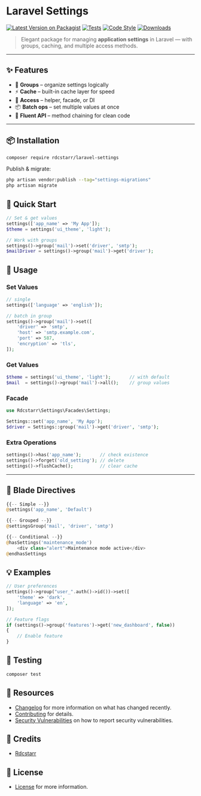 # Laravel Settings

[![Latest Version on Packagist](https://img.shields.io/packagist/v/rdcstarr/laravel-settings.svg?style=flat-square)](https://packagist.org/packages/rdcstarr/laravel-settings)
[![Tests](https://img.shields.io/github/actions/workflow/status/rdcstarr/laravel-settings/run-tests.yml?branch=main&label=tests&style=flat-square)](https://github.com/rdcstarr/laravel-settings/actions)
[![Code Style](https://img.shields.io/github/actions/workflow/status/rdcstarr/laravel-settings/fix-php-code-style-issues.yml?branch=main&label=code%20style&style=flat-square)](https://github.com/rdcstarr/laravel-settings/actions)
[![Downloads](https://img.shields.io/packagist/dt/rdcstarr/laravel-settings.svg?style=flat-square)](https://packagist.org/packages/rdcstarr/laravel-settings)

> Elegant package for managing **application settings** in Laravel — with groups, caching, and multiple access methods.

---

## ✨ Features

- 🔧 **Groups** – organize settings logically
- ⚡ **Cache** – built-in cache layer for speed
- 🎯 **Access** – helper, facade, or DI
- 📦 **Batch ops** – set multiple values at once
- 🔄 **Fluent API** – method chaining for clean code

---

## 📦 Installation

```bash
composer require rdcstarr/laravel-settings
```

Publish & migrate:

```bash
php artisan vendor:publish --tag="settings-migrations"
php artisan migrate
```

## 🚀 Quick Start

```php
// Set & get values
settings(['app_name' => 'My App']);
$theme = settings('ui_theme', 'light');

// Work with groups
settings()->group('mail')->set('driver', 'smtp');
$mailDriver = settings()->group('mail')->get('driver');
```

## 🔑 Usage

### Set Values
```php
// single
settings(['language' => 'english']);

// batch in group
settings()->group('mail')->set([
    'driver' => 'smtp',
    'host' => 'smtp.example.com',
    'port' => 587,
    'encryption' => 'tls',
]);
```

### Get Values
```php
$theme = settings('ui_theme', 'light');       // with default
$mail  = settings()->group('mail')->all();    // group values
```

### Facade
```php
use Rdcstarr\Settings\Facades\Settings;

Settings::set('app_name', 'My App');
$driver = Settings::group('mail')->get('driver', 'smtp');
```

### Extra Operations
```php
settings()->has('app_name');       // check existence
settings()->forget('old_setting'); // delete
settings()->flushCache();          // clear cache
```
---
## 🎨 Blade Directives
```php
{{-- Simple --}}
@settings('app_name', 'Default')

{{-- Grouped --}}
@settingsGroup('mail', 'driver', 'smtp')

{{-- Conditional --}}
@hasSettings('maintenance_mode')
    <div class="alert">Maintenance mode active</div>
@endhasSettings
```

## 💡 Examples
```php
// User preferences
settings()->group("user_".auth()->id())->set([
    'theme' => 'dark',
    'language' => 'en',
]);

// Feature flags
if (settings()->group('features')->get('new_dashboard', false))
{
    // Enable feature
}
```

## 🧪 Testing
```bash
composer test
```

## 📖 Resources
 - [Changelog](CHANGELOG.md) for more information on what has changed recently.
 - [Contributing](CONTRIBUTING.md) for details.
 - [Security Vulnerabilities](../../security/policy) on how to report security vulnerabilities.

## 👥 Credits
 - [Rdcstarr](https://github.com/rdcstarr)

## 📜 License
 - [License](LICENSE.md) for more information.
